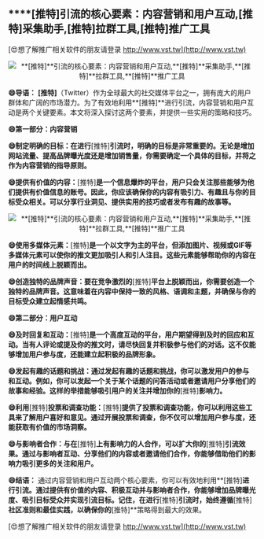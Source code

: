 ## ****[推特]**引流的核心要素：内容营销和用户互动,**[推特]**采集助手,**[推特]**拉群工具,**[推特]**推广工具**

[😍想了解推广相关软件的朋友请登录 http://www.vst.tw](http://www.vst.tw)

 <center><img src="https://vst.tw/MP4/tuiguang/png/8.png" alt="**[推特]**引流的核心要素：内容营销和用户互动,**[推特]**采集助手,**[推特]**拉群工具,**[推特]**推广工具"></center>

**😄导语：**
**[推特]**（Twitter）作为全球最大的社交媒体平台之一，拥有庞大的用户群体和广阔的市场潜力。为了有效地利用**[推特]**进行引流，内容营销和用户互动是两个关键要素。本文将深入探讨这两个要素，并提供一些实用的策略和技巧。

**😄第一部分：内容营销**

**😄制定明确的目标：在进行**[推特]**引流时，明确的目标是非常重要的。无论是增加网站流量、提高品牌曝光度还是增加销售量，你需要确定一个具体的目标，并将之作为内容营销的指导原则。**

**😄提供有价值的内容：**[推特]**是一个信息爆炸的平台，用户只会关注那些能够为他们提供有价值信息的账号。因此，你应该确保你的内容有吸引力、有趣且与你的目标受众相关。可以分享行业洞见、提供实用的技巧或者发布有趣的故事等。**

 <center><img src="https://vst.tw/MP4/tuiguang/png/1.png" alt="**[推特]**引流的核心要素：内容营销和用户互动,**[推特]**采集助手,**[推特]**拉群工具,**[推特]**推广工具"></center>

**😄使用多媒体元素：**[推特]**是一个以文字为主的平台，但添加图片、视频或GIF等多媒体元素可以使你的推文更加吸引人和引人注目。这些元素能够帮助你的内容在用户的时间线上脱颖而出。**

**😄创造独特的品牌声音：要在竞争激烈的**[推特]**平台上脱颖而出，你需要创造一个独特的品牌声音。这意味着在内容中保持一致的风格、语调和主题，并确保与你的目标受众建立起情感共鸣。**

**😄第二部分：用户互动**

**😄及时回复和互动：**[推特]**是一个高度互动的平台，用户期望得到及时的回应和互动。当有人评论或提及你的推文时，请尽快回复并积极参与他们的对话。这不仅能够增加用户参与度，还能建立起积极的品牌形象。**

**😄发起有趣的话题和挑战：通过发起有趣的话题和挑战，你可以激发用户的参与和互动。例如，你可以发起一个关于某个话题的问答活动或者邀请用户分享他们的故事和经验。这样的举措能够吸引用户的关注并增加你的**[推特]**影响力。**

**😄利用**[推特]**投票和调查功能：**[推特]**提供了投票和调查功能，你可以利用这些工具来了解用户喜好和意见。通过开展投票和调查，你不仅可以增加用户参与度，还能获取有价值的市场洞察。**

**😄与影响者合作：与在**[推特]**上有影响力的人合作，可以扩大你的**[推特]**引流效果。通过与影响者互动、分享他们的内容或者邀请他们合作，你能够借助他们的影响力吸引更多的关注和用户。**

**😄结语：**
通过内容营销和用户互动两个核心要素，你可以有效地利用**[推特]**进行引流。通过提供有价值的内容、积极互动并与影响者合作，你能够增加品牌曝光度、吸引目标受众并实现引流目标。记住，在进行**[推特]**引流时，始终遵循**[推特]**社区准则和最佳实践，以确保你的**[推特]**策略得到最大的效果。

[😍想了解推广相关软件的朋友请登录 http://www.vst.tw](http://www.vst.tw)



